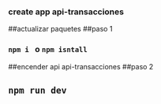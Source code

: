 ### create app api-transacciones

##actualizar paquetes
##paso 1

### `npm i ` o `npm isntall`

##encender api api-transacciones
##paso 2

## `npm run dev`
